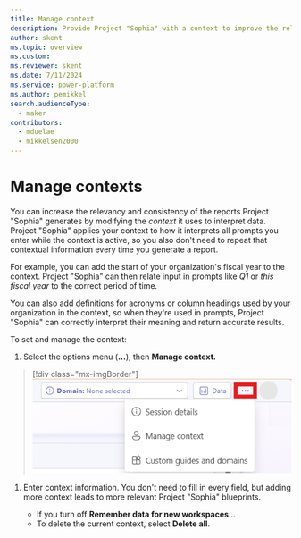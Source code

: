 ```yaml
---
title: Manage context
description: Provide Project "Sophia" with a context to improve the relevancy and consistency of generated reports.
author: skent
ms.topic: overview
ms.custom: 
ms.reviewer: skent
ms.date: 7/11/2024
ms.service: power-platform
ms.author: pemikkel
search.audienceType:
  - maker
contributors:
  - mduelae
  - mikkelsen2000
---
```


# Manage contexts

You can increase the relevancy and consistency of the reports Project "Sophia" generates by modifying the _context_ it uses to interpret data. Project "Sophia" applies your context to how it interprets all prompts you enter while the context is active, so you also don't need to repeat that contextual information every time you generate a report.

For example, you can add the start of your organization's fiscal year to the context. Project "Sophia" can then relate input in prompts like _Q1_ or _this fiscal year_ to the correct period of time.

You can also add definitions for acronyms or column headings used by your organization in the context, so when they're used in prompts, Project "Sophia" can correctly interpret their meaning and return accurate results.

To set and manage the context:

1. Select the options menu (**&hellip;**), then **Manage context.**

> [!div class="mx-imgBorder"]
> ![Screenshot showing the location of the options menu](media/context-select.png)

1. Enter context information. You don't need to fill in every field, but adding more context leads to more relevant Project "Sophia" blueprints.

   - If you turn off **Remember data for new workspaces**...
   - To delete the current context, select **Delete all**.

